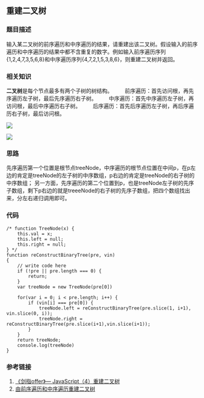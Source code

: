 ## 重建二叉树

### 题目描述

输入某二叉树的前序遍历和中序遍历的结果，请重建出该二叉树。假设输入的前序遍历和中序遍历的结果中都不含重复的数字。例如输入前序遍历序列{1,2,4,7,3,5,6,8}和中序遍历序列{4,7,2,1,5,3,8,6}，则重建二叉树并返回。

### 相关知识

**二叉树**是每个节点最多有两个子树的树结构。
　　前序遍历：首先访问根，再先序遍历左子树，最后先序遍历右子树。
　　中序遍历：首先中序遍历左子树，再访问根，最后中序遍历右子树。
　　后序遍历：首先后序遍历左子树，再后序遍历右子树，最后访问根。

![](D:\个人发展\yhx_study\picures\TwoTree.jpg)



![](D:\个人发展\yhx_study\picures\rebuildTwoTree.jpg)



### 思路

先序遍历第一个位置是根节点treeNode，中序遍历的根节点位置在中间p，在p左边的肯定是treeNode的左子树的中序数组，p右边的肯定是treeNode的右子树的中序数组； 另一方面，先序遍历的第二个位置到p，也是treeNode左子树的先序子数组，剩下p右边的就是treeeNode的右子树的先序子数组，把四个数组找出来，分左右递归调用即可。



### 代码

```
/* function TreeNode(x) {
    this.val = x;
    this.left = null;
    this.right = null;
} */
function reConstructBinaryTree(pre, vin)
{
    // write code here
    if (!pre || pre.length === 0) {
        return;
    }
    var treeNode = new TreeNode(pre[0])
    
    for(var i = 0; i < pre.length; i++) {
        if (vin[i] === pre[0]) {
            treeNode.left = reConstructBinaryTree(pre.slice(1, i+1), vin.slice(0, i));
            treeNode.right = reConstructBinaryTree(pre.slice(i+1),vin.slice(i+1));
        }
    }
    return treeNode;
    console.log(treeNode)
}

```



### 参考链接

1. [《剑指offer》— JavaScript（4）重建二叉树](https://www.jianshu.com/p/ecf61a11f412)
2. [由前序遍历和中序遍历重建二叉树](https://zhuanlan.zhihu.com/p/37265145)


